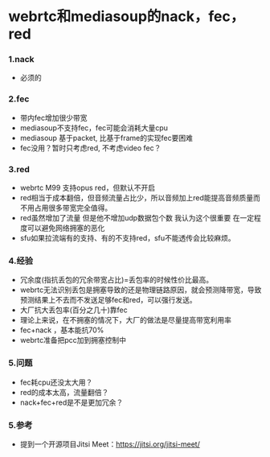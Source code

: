 # webrtc和mediasoup的nack，fec，red

### 1.nack
- 必须的

### 2.fec
- 带内fec增加很少带宽
- mediasoup不支持fec，fec可能会消耗大量cpu
- mediasoup 基于packet, 比基于frame的实现fec要困难
- fec没用？暂时只考虑red, 不考虑video fec？
### 3.red
- webrtc M99 支持opus red，但默认不开启
- red相当于成本翻倍，但音频流量占比少，所以音频加上red能提高音频质量而不用占用很多带宽完全值得。
- red虽然增加了流量  但是他不增加udp数据包个数  我认为这个很重要   在一定程度可以避免网络拥塞的恶化
- sfu如果拉流端有的支持、有的不支持red，sfu不能透传会比较麻烦。

### 4.经验
- 冗余度(指抗丢包的冗余带宽占比)=丢包率的时候性价比最高。
- webrtc无法识别丢包是拥塞导致的还是物理链路原因，就会预测降带宽，导致预测结果上不去而不发送足够fec和red，可以强行发送。
- 大厂抗大丢包率(百分之几十)靠fec
- 理论上来说，在不拥塞的情况下，大厂的做法是尽量提高带宽利用率
- fec+nack ，基本能抗70%
- webrtc准备把pcc加到拥塞控制中

### 5.问题
- fec耗cpu还没太大用？
- red的成本太高，流量翻倍？
- nack+fec+red是不是更加冗余？

### 5.参考
- 提到一个开源项目Jitsi Meet：https://jitsi.org/jitsi-meet/